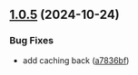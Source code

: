 ## [1.0.5](https://github.com/ocrosby/lambda-kit/compare/v1.0.4...v1.0.5) (2024-10-24)


### Bug Fixes

* add caching back ([a7836bf](https://github.com/ocrosby/lambda-kit/commit/a7836bf7b4ea6c4acf9df1493d5474a2484db9cc))
